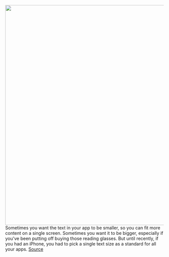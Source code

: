 <img src='https://cdn.vox-cdn.com/thumbor/L6fmxMU35js7YDatEfn6P_cjWv0=/0x0:2040x1360/1200x800/filters:focal(857x517:1183x843)/cdn.vox-cdn.com/uploads/chorus_image/image/69592682/cgartenberg_210629_4653_002.0.jpg' width='700px' /><br/>
Sometimes you want the text in your app to be smaller, so you can fit more content on a single screen. Sometimes you want it to be bigger, especially if you've been putting off buying those reading glasses. But until recently, if you had an iPhone, you had to pick a single text size as a standard for all your apps.
<a href='https://www.theverge.com/22580423/ios-15-iphone-text-size-how-to-control-center'> Source <a/>